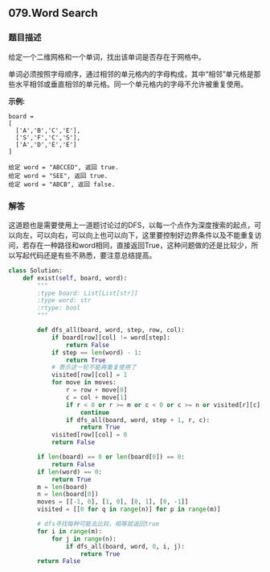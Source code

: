 ## 079.Word Search

### 题目描述

给定一个二维网格和一个单词，找出该单词是否存在于网格中。

单词必须按照字母顺序，通过相邻的单元格内的字母构成，其中“相邻”单元格是那些水平相邻或垂直相邻的单元格。同一个单元格内的字母不允许被重复使用。

**示例:**

```
board =
[
  ['A','B','C','E'],
  ['S','F','C','S'],
  ['A','D','E','E']
]

给定 word = "ABCCED", 返回 true.
给定 word = "SEE", 返回 true.
给定 word = "ABCB", 返回 false.
```



### 解答

​	这道题也是需要使用上一道题讨论过的DFS，以每一个点作为深度搜索的起点，可以向左，可以向右，可以向上也可以向下，这里要控制好边界条件以及不能重复访问，若存在一种路径和word相同，直接返回True，这种问题做的还是比较少，所以写起代码还是有些不熟悉，要注意总结提高。

```python
class Solution:
    def exist(self, board, word):
        """
        :type board: List[List[str]]
        :type word: str
        :rtype: bool
        """

        def dfs_all(board, word, step, row, col):
            if board[row][col] != word[step]:
                return False
            if step == len(word) - 1:
                return True
            # 表示这一轮不能再重复使用了
            visited[row][col] = 1
            for move in moves:
                r = row + move[0]
                c = col + move[1]
                if r < 0 or r >= m or c < 0 or c >= n or visited[r][c] == 1:
                    continue
                if dfs_all(board, word, step + 1, r, c):
                    return True
            visited[row][col] = 0
            return False

        if len(board) == 0 or len(board[0]) == 0:
            return False
        if len(word) == 0:
            return True
        m = len(board)
        n = len(board[0])
        moves = [[-1, 0], [1, 0], [0, 1], [0, -1]]
        visited = [[0 for q in range(n)] for p in range(m)]

        # dfs寻找每种可能去比较，相等就返回true
        for i in range(m):
            for j in range(n):
                if dfs_all(board, word, 0, i, j):
                    return True
        return False
```

